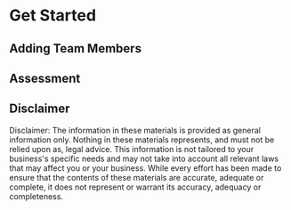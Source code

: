 # Get Started

## Adding Team Members

## Assessment


## Disclaimer
Disclaimer: The information in these materials is provided as general information only. Nothing in these materials represents, and must not be relied upon as, legal advice. This information is not tailored to your business's specific needs and may not take into account all relevant laws that may affect you or your business. While every effort has been made to ensure that the contents of these materials are accurate, adequate or complete, it does not represent or warrant its accuracy, adequacy or completeness.
